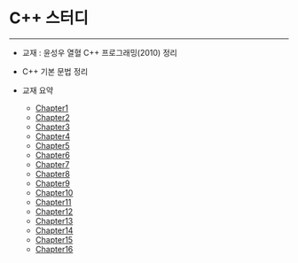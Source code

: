 # C++ 스터디

---

* 교재 : 윤성우 열혈 C++ 프로그래밍(2010) 정리
* C++ 기본 문법 정리

* 교재 요약
  * [Chapter1](https://github.com/younggeun0/Cpp_Study/blob/master/chapter1.md)
  * [Chapter2]()
  * [Chapter3]()
  * [Chapter4]()
  * [Chapter5]()
  * [Chapter6]()
  * [Chapter7]()
  * [Chapter8]()
  * [Chapter9]()
  * [Chapter10]()
  * [Chapter11]()
  * [Chapter12]()
  * [Chapter13]()
  * [Chapter14]()
  * [Chapter15]()
  * [Chapter16]()
